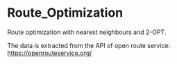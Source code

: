 # Route_Optimization
Route optimization with nearest neighbours and 2-OPT.

The data is extracted from the API of open route service: https://openrouteservice.org/
